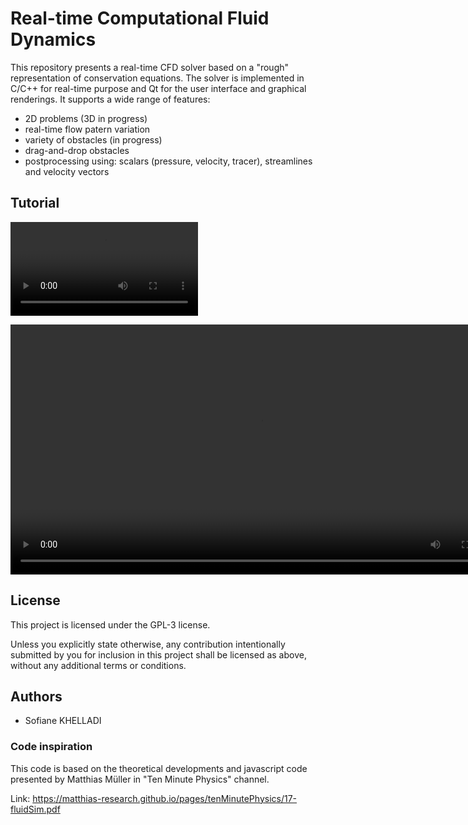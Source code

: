 # Real-time Computational Fluid Dynamics

This repository presents a real-time CFD solver based on a "rough" representation of conservation equations. The solver is implemented in C/C++ for real-time purpose and Qt for the user interface and graphical renderings. It supports a wide range of features:
- 2D problems (3D in progress)
- real-time flow patern variation
- variety of obstacles (in progress)
- drag-and-drop obstacles
- postprocessing using: scalars (pressure, velocity, tracer), streamlines and velocity vectors

## Tutorial
![](https://github.com/skhelladi/RTCFD_Code/blob/master/doc/turorial_v0.01beta.mp4)

<video width="800" height="400" controls>
  <source src="https://github.com/skhelladi/RTCFD_Code/blob/master/doc/turorial_v0.01beta.mp4" type="video/mp4">
</video>

## License
This project is licensed under the GPL-3 license.

Unless you explicitly state otherwise, any contribution intentionally submitted by you for inclusion in this project shall be licensed as above, without any additional terms or conditions.

## Authors
- Sofiane KHELLADI


### Code inspiration
This code is based on the theoretical developments and javascript code presented by Matthias Müller in "Ten Minute Physics" channel.

Link: https://matthias-research.github.io/pages/tenMinutePhysics/17-fluidSim.pdf
